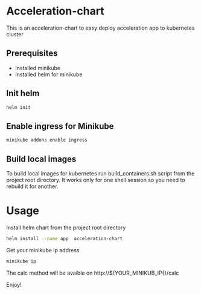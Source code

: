 # Acceleration-chart

This is an acceleration-chart to easy deploy acceleration app to kubernetes cluster

## Prerequisites

* Installed minikube
* Installed helm for minikube

## Init helm

```bash
helm init
```

## Enable ingress for Minikube
```bash
minikube addons enable ingress
```

## Build local images
To build local images for kubernetes run build_containers.sh script from the project root directory. It works only for one shell session so you need to rebuild it for another. 

# Usage

Install helm chart from the project root directory

```bash
helm install --name app  acceleration-chart
```

Get your minikube ip address
```bash
minikube ip
```

The calc method will be avaible on http://${YOUR_MINIKUB_IP{}/calc

Enjoy!
